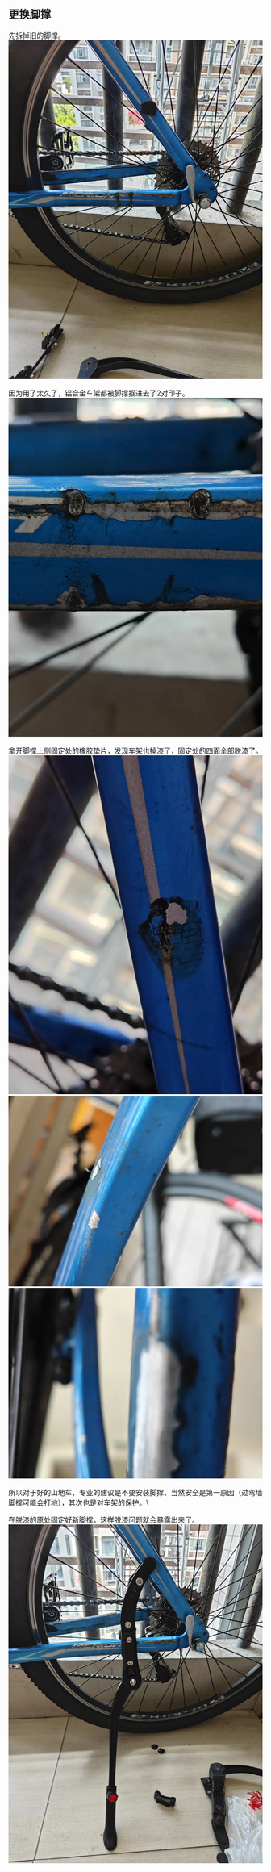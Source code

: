 ## 更换脚撑
先拆掉旧的脚撑。\
![拆脚撑](../images/0-维修自行车/02-更换脚撑/拆脚撑.webp)

因为用了太久了，铝合金车架都被脚撑抠进去了2对印子。\
![损伤](../images/0-维修自行车/02-更换脚撑/损伤.webp)

拿开脚撑上侧固定处的橡胶垫片，发现车架也掉漆了，固定处的四面全部脱漆了。\
![掉漆](../images/0-维修自行车/02-更换脚撑/掉漆.webp)
![掉漆1](../images/0-维修自行车/02-更换脚撑/掉漆1.webp)
![掉漆2](../images/0-维修自行车/02-更换脚撑/掉漆2.webp)

所以对于好的山地车，专业的建议是不要安装脚撑，当然安全是第一原因（过弯墙脚撑可能会打地），其次也是对车架的保护。\

在脱漆的原处固定好新脚撑，这样脱漆问题就会暴露出来了。\
![新脚撑](../images/0-维修自行车/02-更换脚撑/新脚撑.webp)